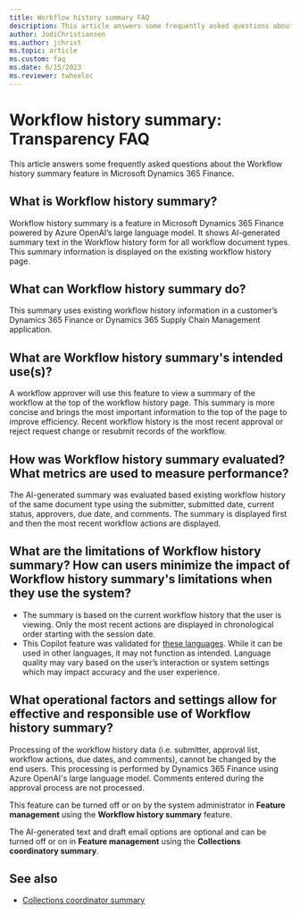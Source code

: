 ```yaml
---
title: Workflow history summary FAQ
description: This article answers some frequently asked questions about the Workflow history summary feature in Microsoft Dynamics 365 Finance.
author: JodiChristiansen
ms.author: jchrist
ms.topic: article
ms.custom: faq
ms.date: 6/15/2023
ms.reviewer: twheeloc
---
```


# Workflow history summary: Transparency FAQ

This article answers some frequently asked questions about the Workflow history summary feature in Microsoft Dynamics 365 Finance.

## What is Workflow history summary?

Workflow history summary is a feature in Microsoft Dynamics 365 Finance powered by Azure OpenAI’s large language model. It shows AI-generated summary text in the Workflow history form for all workflow document types. This summary information is displayed on the existing workflow history page. 

## What can Workflow history summary do?

This summary uses existing workflow history information in a customer’s Dynamics 365 Finance or Dynamics 365 Supply Chain Management application.  

## What are Workflow history summary's intended use(s)?

A workflow approver will use this feature to view a summary of the workflow at the top of the workflow history page. This summary is more concise and brings the most important information to the top of the page to improve efficiency. Recent workflow history is the most recent approval or reject request change or resubmit records of the workflow.  

## How was Workflow history summary evaluated? What metrics are used to measure performance?

The AI-generated summary was evaluated based existing workflow history of the same document type using the submitter, submitted date, current status, approvers, due date, and comments. The summary is displayed first and then the most recent workflow actions are displayed.

## What are the limitations of Workflow history summary? How can users minimize the impact of Workflow history summary's limitations when they use the system?

- The summary is based on the current workflow history that the user is viewing. Only the most recent actions are displayed in chronological order starting with the session date.   
- This Copilot feature was validated for [these languages](https://go.microsoft.com/fwlink/?linkid=2270154/). While it can be used in other languages, it may not function as intended. Language quality may vary based on the user’s interaction or system settings which may impact accuracy and the user experience.   

## What operational factors and settings allow for effective and responsible use of Workflow history summary?

Processing of the workflow history data (i.e. submitter, approval list, workflow actions, due dates, and comments), cannot be changed by the end users. This processing is performed by Dynamics 365 Finance using Azure OpenAI's large language model. Comments entered during the approval process are not processed. 

This feature can be turned off or on by the system administrator in **Feature management** using the **Workflow history summary** feature.  

The AI-generated text and draft email options are optional and can be turned off or on in **Feature management** using the **Collections coordinatory summary**. 

## See also

- [Collections coordinator summary](../accounts-receivable/collectionscoordinatorsummary.md)
